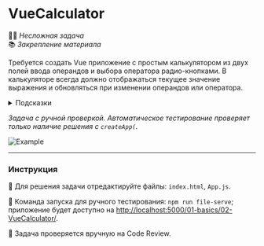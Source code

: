 # VueCalculator

👶🏻 _Несложная задача_\
📚 _Закрепление материала_

<!--start_statement-->

Требуется создать Vue приложение с простым калькулятором из двух полей ввода операндов и выбора оператора
радио-кнопками. В калькуляторе всегда должно отображаться текущее значение выражения и обновляться при изменении
операндов или оператора.

<details>
<summary>Подсказки</summary>

- Используйте вычисляемое свойство `computed` для вычисления значения выражения
- Используйте модификатор [v-model.number](https://v3.vuejs.org/guide/forms.html#number)

</details>

_Задача с ручной проверкой. Автоматическое тестирование проверяет только наличие решения с `createApp(`._

<img src="https://i.imgur.com/vF0uqdK.gif" alt="Example">
<!--end_statement-->

---

### Инструкция

📝 Для решения задачи отредактируйте файлы: `index.html`, `App.js`.

🚀 Команда запуска для ручного тестирования: `npm run file-serve`;\
приложение будет доступно на [http://localhost:5000/01-basics/02-VueCalculator/](http://localhost:5000/01-basics/02-VueCalculator/).

💬 Задача проверяется вручную на Code Review.
